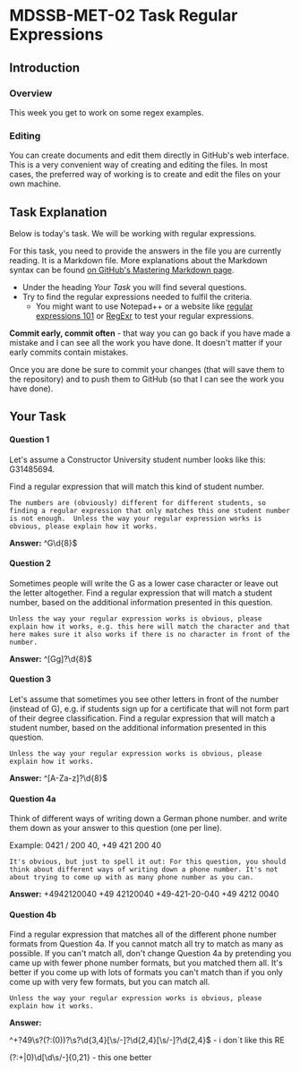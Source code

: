 # MDSSB-MET-02 Task Regular Expressions

## Introduction

### Overview

This week you get to work on some regex examples. 

### Editing

You can create documents and edit them directly in GitHub's web interface. This is a very convenient way of creating and editing the files. 
In most cases, the preferred way of working is to create and edit the files on your own machine. 


## Task Explanation

Below is today's task. We will be working with regular expressions. 

For this task, you need to provide the answers in the file you are currently reading. It is a Markdown file. More explanations about the Markdown syntax can be found [on GitHub's Mastering Markdown page](https://guides.github.com/features/mastering-markdown/).

* Under the heading _Your Task_ you will find several questions. 
* Try to find the regular expressions needed to fulfil the criteria. 
  * You might want to use Notepad++ or a website like [regular expressions 101](https://regex101.com/) or [RegExr](https://regexr.com/) to test your regular expressions. 


**Commit early, commit often** - that way you can go back if you have made a mistake and I can see all the work you have done. It doesn't matter if your early commits contain mistakes.  

Once you are done be sure to commit your changes (that will save them to the repository) and to push them to GitHub (so that I can see the work you have done).


## Your Task

#### Question 1

Let's assume a Constructor University student number looks like this: G31485694. 

Find a regular expression that will match this kind of student number.
 
`The numbers are (obviously) different for different students, so finding a regular expression that only matches this one student number is not enough. 
Unless the way your regular expression works is obvious, please explain how it works.`

**Answer:** ^G\d{8}$

#### Question 2

Sometimes people will write the G as a lower case character or leave out the letter altogether. 
Find a regular expression that will match a student number, based on the additional information presented in this question. 
 
`Unless the way your regular expression works is obvious, please explain how it works, e.g. this here will match the character and that here makes sure it also works if there is no character in front of the number.`

**Answer:** ^[Gg]?\d{8}$

#### Question 3

Let's assume that sometimes you see other letters in front of the number (instead of G), e.g. if students sign up for a certificate that will not form part of their degree classification. 
Find a regular expression that will match a student number, based on the additional information presented in this question. 
 
`Unless the way your regular expression works is obvious, please explain how it works.`

**Answer:** ^[A-Za-z]?\d{8}$

#### Question 4a

Think of different ways of writing down a German phone number. and write them down as your answer to this question (one per line).

Example: 0421 / 200 40, +49 421 200 40 
 
`It's obvious, but just to spell it out: For this question, you should think about different ways of writing down a phone number. It's not about trying to come up with as many phone number as you can.`

**Answer:** 
+4942120040
+49 42120040
+49-421-20-040
+49 4212 0040


#### Question 4b

Find a regular expression that matches all of the different phone number formats from Question 4a. If you cannot match all try to match as many as possible. If you can't match all, don't change Question 4a by pretending you came up with fewer phone number formats, but you matched them all. It's better if you come up with lots of formats you can't match than if you only come up with very few formats, but you can match all. 
 
`Unless the way your regular expression works is obvious, please explain how it works.`

**Answer:**   

^\+?49\s?(?:\(0\))?\s?\d{3,4}[\s/-]?\d{2,4}[\s/-]?\d{2,4}$ - i don`t like this RE  

(?:\+|0)\d[\d\s/-]{0,21} - this one better

